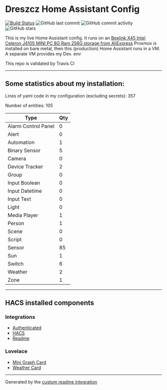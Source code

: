 # Dreszcz Home Assistant Config

[![Build Status](https://travis-ci.org/DRESZCZ/HomeAssistantConfig.svg?branch=master)](https://travis-ci.org/github/DRESZCZ/HomeAssistantConfig)
![GitHub last commit](https://img.shields.io/github/last-commit/DRESZCZ/HomeAssistantConfig)
![GitHub commit activity](https://img.shields.io/github/commit-activity/m/DRESZCZ/HomeAssistantConfig)
![GitHub stars](https://img.shields.io/github/stars/DRESZCZ/HomeAssistantConfig)




This is my live Home Assistant config. 
It runs on an [Beelink X45 Intel Celeron J4105 MINI PC 8G Ram 256G storage from AliExpress](https://aliexpress.com/item/4001208421525.html)
Proxmox is installed on bare metal,  then this (production) Home Assistant runs in a VM.
A separate VM provides my Dev. env

This repo is validated by Travis CI


***

## Some statistics about my installation:

Lines of yaml code in my configuration (excluding secrets): 357

Number of entities: 105

Type | Qty
-- | --
Alarm Control Panel | 0
Alert | 0
Automation | 1
Binary Sensor | 5
Camera | 0
Device Tracker | 2
Group | 0
Input Boolean | 0
Input Datetime | 0
Input Text | 0
Light | 0
Media Player | 1
Person | 1
Scene | 0
Script | 0
Sensor | 85
Sun | 1
Switch | 6
Weather | 2
Zone | 1

***

## HACS installed components

### Integrations
- [Authenticated](https://github.com/custom-components/authenticated)
- [HACS](https://github.com/hacs/integration)
- [Readme](https://github.com/custom-components/readme)

### Lovelace
- [Mini Graph Card](https://github.com/kalkih/mini-graph-card)
- [Weather Card](https://github.com/bramkragten/weather-card)

***


Generated by the [custom readme integration](https://github.com/custom-components/readme)
